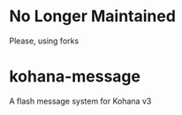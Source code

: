 No Longer Maintained
==============
Please, using forks


kohana-message
==============

A flash message system for Kohana v3

